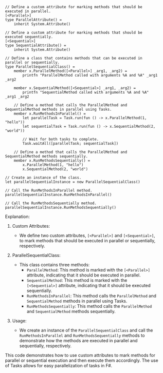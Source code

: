 ```f#
// Define a custom attribute for marking methods that should be executed in parallel.
[<Parallel>]
type ParallelAttribute() =
    inherit System.Attribute()

// Define a custom attribute for marking methods that should be executed sequentially.
[<Sequential>]
type SequentialAttribute() =
    inherit System.Attribute()

// Define a class that contains methods that can be executed in parallel or sequentially.
type ParallelSequentialClass() =
    member x.ParallelMethod([<Parallel>] _arg1, _arg2) =
        printfn "ParallelMethod called with arguments %A and %A" _arg1 _arg2

    member x.SequentialMethod([<Sequential>] _arg1, _arg2) =
        printfn "SequentialMethod called with arguments %A and %A" _arg1 _arg2

    // Define a method that calls the ParallelMethod and SequentialMethod methods in parallel using Tasks.
    member x.RunMethodsInParallel() =
        let parallelTask = Task.run(fun () -> x.ParallelMethod(1, "hello"))
        let sequentialTask = Task.run(fun () -> x.SequentialMethod(2, "world"))

        // Wait for both tasks to complete.
        Task.waitAll([parallelTask; sequentialTask])

    // Define a method that calls the ParallelMethod and SequentialMethod methods sequentially.
    member x.RunMethodsSequentially() =
        x.ParallelMethod(1, "hello")
        x.SequentialMethod(2, "world")

// Create an instance of the class.
let parallelSequentialInstance = new ParallelSequentialClass()

// Call the RunMethodsInParallel method.
parallelSequentialInstance.RunMethodsInParallel()

// Call the RunMethodsSequentially method.
parallelSequentialInstance.RunMethodsSequentially()
```

Explanation:

1. Custom Attributes:
   - We define two custom attributes, `[<Parallel>]` and `[<Sequential>]`, to mark methods that should be executed in parallel or sequentially, respectively.

2. ParallelSequentialClass:
   - This class contains three methods:
     - `ParallelMethod`: This method is marked with the `[<Parallel>]` attribute, indicating that it should be executed in parallel.
     - `SequentialMethod`: This method is marked with the `[<Sequential>]` attribute, indicating that it should be executed sequentially.
     - `RunMethodsInParallel`: This method calls the `ParallelMethod` and `SequentialMethod` methods in parallel using Tasks.
     - `RunMethodsSequentially`: This method calls the `ParallelMethod` and `SequentialMethod` methods sequentially.

3. Usage:
   - We create an instance of the `ParallelSequentialClass` and call the `RunMethodsInParallel` and `RunMethodsSequentially` methods to demonstrate how the methods are executed in parallel and sequentially, respectively.

This code demonstrates how to use custom attributes to mark methods for parallel or sequential execution and then execute them accordingly. The use of Tasks allows for easy parallelization of tasks in F#.